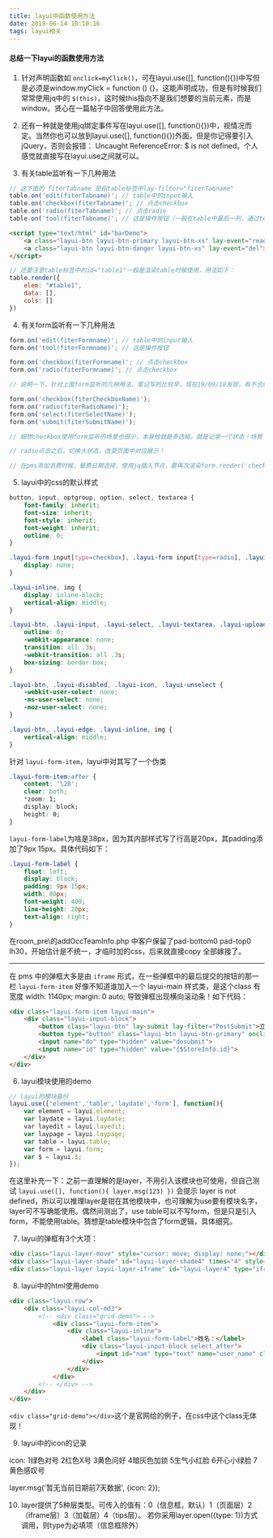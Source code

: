 ```yaml
---
title: layui中函数使用方法
date: 2019-06-14 10:10:16
tags: layui相关
---
```


#### 总结一下layui的函数使用方法

1. 针对声明函数如 ` onclick=myClick() `，可在layui.use([], function(){})中写但是必须是window.myClick = function () {}，这能声明成功，但是有时候我们常常使用jq中的 ` $(this) `，这时候this指向不是我们想要的当前元素，而是window。贤心在一篇帖子中回答使用此方法。

2. 还有一种就是使用jq绑定事件写在layui.use([], function(){})中，视情况而定。当然你也可以放到layui.use([], function(){})外面，但是你记得要引入jQuery，否则会报错： Uncaught ReferenceError: $ is not defined。个人感觉就直接写在layui.use之间就可以。

3. 有关table监听有一下几种用法

~~~javascript
// 这下面的 fiterTabname 是指table标签中lay-filter="fiterTabname"
table.on('edit(fiterTabname)'; // table中的input输入
table.on('checkbox(fiterTabname)'; // 点击checkbox
table.on('radio(fiterTabname)'; // 点击radio
table.on('tool(fiterTabname)'; // 这是操作按钮（一般在table中最后一列，通过templet的标识，如：templet: '#barDemo'。针对barDemo是script渲染标签的id，详见下例：）
~~~

~~~html
<script type="text/html" id="barDemo">
    <a class="layui-btn layui-btn-primary layui-btn-xs" lay-event="read">读卡</a>
    <a class="layui-btn layui-btn-danger layui-btn-xs" lay-event="del">删除</a>
</script>
~~~

~~~javascript
// 还要注意table标签中的id="table1"一般是渲染table时候使用，用法如下：
table.render({
    elem: "#table1",
    data: [],
    cols: []
})
~~~

4. 有关form监听有一下几种用法
~~~javascript
form.on('edit(fiterFormname)'; // table中的input输入
form.on('tool(fiterFormname)'; // 这是操作按钮

form.on('checkbox(fiterFormname)'; // 点击checkbox
form.on('radio(fiterFormname)'; // 点击checkbox

// 说明一下，针对上面form监听的几种用法，笔记写的比较早，现在19/09/18发现，有不合理的地方？ ` form.on('tool(***)') `， ` form.on('edit(***)') ` 怎么没发现使用场景？ 在一个页面中form监听常用方法： 

form.on('checkbox(fiterCheckboxName)');
form.on('radio(fiterRadioName)');
form.on('select(fiterSelectName)');
form.on('submit(fiterSubmitName)');

// 细想checkbox使用form监听的场景也很少，本身他就是多选框，就是记录一个状态！场景：选择多标签时候，选择标签数量超过设定数量，禁止点击。

// radio点击之后，切换大状态，改变页面中对应展示！

// 在pms添加消费时候，餐费日期选择，使用jq插入节点，要再次渲染form.render('checkbox');
~~~


5. layui中的css的默认样式
~~~css
button, input, optgroup, option, select, textarea {
    font-family: inherit;
    font-size: inherit;
    font-style: inherit;
    font-weight: inherit;
    outline: 0;
}

.layui-form input[type=checkbox], .layui-form input[type=radio], .layui-form select {
    display: none;
}

.layui-inline, img {
    display: inline-block;
    vertical-align: middle;
}

.layui-btn, .layui-input, .layui-select, .layui-textarea, .layui-upload-button {
    outline: 0;
    -webkit-appearance: none;
    transition: all .3s;
    -webkit-transition: all .3s;
    box-sizing: border-box;
}

.layui-btn, .layui-disabled, .layui-icon, .layui-unselect {
    -webkit-user-select: none;
    -ms-user-select: none;
    -moz-user-select: none;
}

.layui-btn, .layui-edge, .layui-inline, img {
    vertical-align: middle;
}
~~~

针对 ` layui-form-item `，layui中对其写了一个伪类
~~~css
.layui-form-item:after {
    content: '\20';
    clear: both;
    *zoom: 1;
    display: block;
    height: 0;
}
~~~

` layui-form-label `为啥是38px，因为其内部样式写了行高是20px，其padding添加了9px 15px。具体代码如下：

~~~css
.layui-form-label {
    float: left;
    display: block;
    padding: 9px 15px;
    width: 80px;
    font-weight: 400;
    line-height: 20px;
    text-align: right;
}
~~~

在room_pre\的addOccTeamInfo.php 中客户保留了pad-bottom0 pad-top0 lh30，开始估计是不统一，才临时加的css，后来就直接copy 全部嫁接了。

---

在 pms 中的弹框大多是由 `iframe` 形式，在一些弹框中的最后提交的按钮的那一栏 `layui-form-item` 好像不知道谁加入一个 layui-main 样式类，是这个class 有宽度 width: 1140px; margin: 0 auto; 导致弹框出现横向滚动条！如下代码：

~~~html
<div class="layui-form-item layui-main">
    <div class="layui-input-block">
        <button class="layui-btn" lay-submit lay-filter="PostSubmit">立即提交</button>
        <button type="button" class="layui-btn layui-btn-primary" onclick="closeUpWin()">返回</button>
        <input name="do" type="hidden" value="dosubmit"> 
        <input name="id" type="hidden" value="{$StoreInfo.id}">
    </div>
</div>
~~~



6. layui模块使用的demo

~~~javascript
// layui的模块备份
layui.use(['element','table','laydate','form'], function(){
    var element = layui.element;
    var laydate = layui.laydate;
    var layedit = layui.layedit;
    var laypage = layui.laypage;
    var table = layui.table;
    var form = layui.form;
    var $ = layui.$;
});
~~~

在这里补充一下：之前一直理解的是layer，不用引入该模块也可使用，但自己测试 ` layui.use([], function(){ layer.msg(123) }) ` 会提示 layer is not defined，所以可以推理layer是钳在其他模块中，也可理解为use要有模块名字，layer可不写确能使用。偶然间测出了，use table可以不写form，但是只是引入form，不能使用table。猜想是table模块中包含了form逻辑，具体细究。

7. layui的弹框有3个大项：

~~~html
<div class="layui-layer-move" style="cursor: move; display: none;"></div>
<div class="layui-layer-shade" id="layui-layer-shade4" times="4" style="z-index: 19891017; background-color: rgb(0, 0, 0); opacity: 0.5;"></div>
<div class="layui-layer layui-layer-iframe" id="layui-layer4" type="iframe" times="4" showtime="0" contype="string" style="z-index: 19891018; width: 90%; height: 90%; top: 17px; left: 58.5px;"></div>
~~~

8. layui中的html使用demo

~~~html
<div class="layui-row">
    <div class="layui-col-md3">
        <!-- <div class="grid-demo"> -->
            <div class="layui-form-item">
                <div class="layui-inline">
                    <label class="layui-form-label">姓名：</label>
                    <div class="layui-input-block select_after">
                        <input id="nam" type="text" name="user_name" class="layui-input" value="value值" lay-verify="nullStr">
                    </div>
                </div>
            </div>
        <!-- </div> -->
    </div>
</div>
~~~

`<div class="grid-demo"></div>`这个是官网给的例子，在css中这个class无体现！

9. layui中的icon的记录

icon: 
    1绿色对号 
    2红色X号 
    3黄色问好 
    4暗灰色加锁 
    5生气小红脸 
    6开心小绿脸 
    7黄色感叹号

layer.msg('暂无当前日期前7天数据', {icon: 2});

10. layer提供了5种层类型。可传入的值有：0（信息框，默认）1（页面层）2（iframe层）3（加载层）4（tips层）。 若你采用layer.open({type: 1})方式调用，则type为必填项（信息框除外）